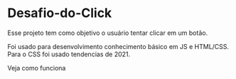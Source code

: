 # Desafio-do-Click
<p>Esse projeto tem como objetivo o usuário tentar clicar em um botão.<p>
Foi usado para desenvolvimento conhecimento básico em JS e HTML/CSS. Para o CSS foi usado tendencias de 2021.
<p> Veja como funciona<p>
